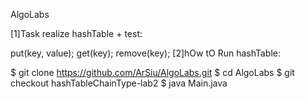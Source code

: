 AlgoLabs

[1]Task realize hashTable + test:

put(key, value);
get(key);
remove(key);
[2]hOw tO Run hashTable:

$ git clone https://github.com/ArSiu/AlgoLabs.git
$ cd AlgoLabs
$ git checkout hashTableChainType-lab2
$ java Main.java
